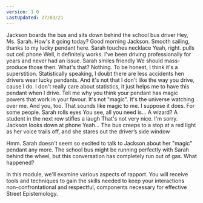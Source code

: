 ```yaml
---
version: 1.0
LastUpdated: 27/03/21
---
```


<dialogue>
<direction>Jackson boards the bus and sits down behind the school bus driver</direction>
<actor name="Jackson">Hey, Ms. Sarah. How's it going today?<actor>
<actor name="Sarah">Good morning Jackson. Smooth sailing, thanks to my lucky pendant here.</actor>
<direction>Sarah touches necklace</direction>
<actor name="Jackson">Yeah, right.</actor>
<direction>pulls out cell phone</direction>
<actor name="Sarah">Well, it definitely works. I've been driving professionally for years and never had an issue.</actor>
<direction>Sarah smiles friendly</direction>
<actor name="Jackson" parenthetical="mutters under breath">We should mass-produce those then.</actor>
<actor name="Sarah">What's that?</actor>
<actor name="Jackson">Nothing. To be honest, I think it's a superstition. Statistically speaking, I doubt there are less accidents hen drivers wear lucky pendants. And it's not that I don't like the way you drive, cause I do.</actor>
<actor name="Sarah">I don't really care about statistics, it just helps me to have this pendant when I drive.</actor>
<actor name="Jackson">Tell me why you think your pendant has magic powers that work in your favour.</actor>
<actor name="Sarah" parenthetical="jerks head back"> It's not "magic". It's the universe watching over me. And you, too.</actor>
<actor name="Jackson">That sounds like magic to me.</actor>
<actor name="Sarah">I suppose it does. For some people.</actor>
<direction>Sarah rolls eyes</direction>
<actor name="Sarah" cont>You see, all you need is...</actor>
<actor name="Jackson">A wizard?</actor>
<direction>A student in the next row stifles a laugh</direction>
<actor name="Sarah">That's not very nice.</actor>
<actor name="Jackson">I'm sorry.</actor>
<direction>Jackson looks down at phone</direction>
<actor name="Sarah">Yeah... </actor>
<direction>The bus creeps to a stop at a red light as her voice trails off, and she stares out the driver’s side window</direction>
<dialogue>

Hmm. Sarah doesn't seem so excited to talk to Jackson about her "magic" pendant any more. The school bus might be running perfectly with Sarah behind the wheel, but this conversation has completely run out of gas. What happened?

In this module, we'll examine various aspects of rapport. You will receive tools and techniques to gain the skills needed to keep your interactions non-confrontational and respectful, components necessary for effective Street Epistemology.
